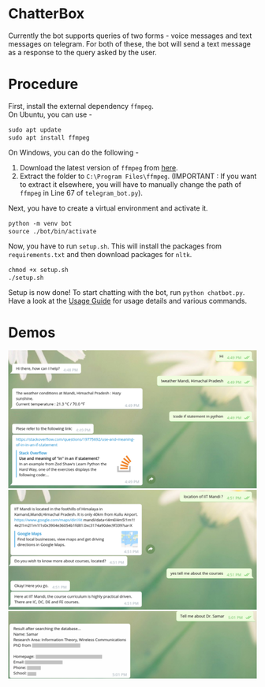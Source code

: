 # ChatterBox

Currently the bot supports queries of two forms - voice messages and text messages on telegram. For both of these, the bot will send a text message as a response to the query asked by the user.

# Procedure

First, install the external dependency `ffmpeg`.<br>
On Ubuntu, you can use -
```
sudo apt update
sudo apt install ffmpeg
```

On Windows, you can do the following -

1. Download the latest version of `ffmpeg` from [here](https://www.gyan.dev/ffmpeg/builds/).
2. Extract the folder to `C:\Program Files\ffmpeg`. (IMPORTANT : If you want to extract it elsewhere, you will have to manually change the path of `ffmpeg` in Line 67 of `telegram_bot.py`).

Next, you have to create a virtual environment and activate it.
```
python -m venv bot
source ./bot/bin/activate
```

Now, you have to run `setup.sh`. This will install the packages from `requirements.txt` and then download packages for `nltk`.
```
chmod +x setup.sh
./setup.sh
```

Setup is now done! To start chatting with the bot, run `python chatbot.py`.
Have a look at the [Usage Guide](https://github.com/NippunSharma/ChatterBox/blob/main/UsageGuide.pdf) for usage details and various commands.

# Demos

![demo_1](https://github.com/NippunSharma/ChatterBox/blob/main/demo/ChatterBox_1.png)
![demo_2](https://github.com/NippunSharma/ChatterBox/blob/main/demo/ChatterBox_2.png)
![demo_3](https://github.com/NippunSharma/ChatterBox/blob/main/demo/ChatterBox_3.png)